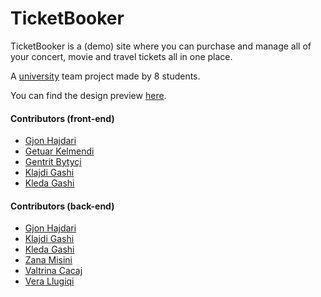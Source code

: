 # TicketBooker
TicketBooker is a (demo) site where you can purchase and manage all of your concert, movie and travel tickets all in one place.

A [university](https://fiek.uni-pr.edu) team project made by 8 students.

You can find the design preview [here](https://app.evrybo.com/share/project/40404/558204/lvy1cigVDxtclJiUQkN0).

#### Contributors (front-end)
- [Gjon Hajdari](https://github.com/GjonHajdari)
- [Getuar Kelmendi](https://github.com/getuarkelmendi)
- [Gentrit Bytyçi](https://github.com/Genti1Bytyci)
- [Klajdi Gashi](https://github.com/KlajdiGashi)
- [Kleda Gashi](https://github.com/kledagashi)

#### Contributors (back-end)
- [Gjon Hajdari](https://github.com/GjonHajdari)
- [Klajdi Gashi](https://github.com/KlajdiGashi)
- [Kleda Gashi](https://github.com/kledagashi)
- [Zana Misini](https://github.com/ZanaMisini)
- [Valtrina Cacaj](https://github.com/ValtrinaCacaj)
- [Vera Llugiqi](https://github.com/VeraLlugiqi)
